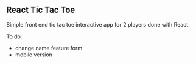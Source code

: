 ## React Tic Tac Toe

Simple front end tic tac toe interactive app for 2 players done with React.

To do:

- change name feature form
- mobile version
